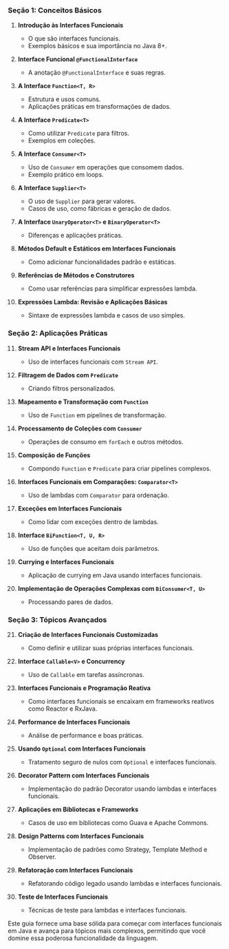 ### **Seção 1: Conceitos Básicos**

1. **Introdução às Interfaces Funcionais**
    - O que são interfaces funcionais.
    - Exemplos básicos e sua importância no Java 8+.

2. **Interface Funcional `@FunctionalInterface`**
    - A anotação `@FunctionalInterface` e suas regras.

3. **A Interface `Function<T, R>`**
    - Estrutura e usos comuns.
    - Aplicações práticas em transformações de dados.

4. **A Interface `Predicate<T>`**
    - Como utilizar `Predicate` para filtros.
    - Exemplos em coleções.

5. **A Interface `Consumer<T>`**
    - Uso de `Consumer` em operações que consomem dados.
    - Exemplo prático em loops.

6. **A Interface `Supplier<T>`**
    - O uso de `Supplier` para gerar valores.
    - Casos de uso, como fábricas e geração de dados.

7. **A Interface `UnaryOperator<T>` e `BinaryOperator<T>`**
    - Diferenças e aplicações práticas.

8. **Métodos Default e Estáticos em Interfaces Funcionais**
    - Como adicionar funcionalidades padrão e estáticas.

9. **Referências de Métodos e Construtores**
    - Como usar referências para simplificar expressões lambda.

10. **Expressões Lambda: Revisão e Aplicações Básicas**
    - Sintaxe de expressões lambda e casos de uso simples.

### **Seção 2: Aplicações Práticas**

11. **Stream API e Interfaces Funcionais**
    - Uso de interfaces funcionais com `Stream API`.

12. **Filtragem de Dados com `Predicate`**
    - Criando filtros personalizados.

13. **Mapeamento e Transformação com `Function`**
    - Uso de `Function` em pipelines de transformação.

14. **Processamento de Coleções com `Consumer`**
    - Operações de consumo em `forEach` e outros métodos.

15. **Composição de Funções**
    - Compondo `Function` e `Predicate` para criar pipelines complexos.

16. **Interfaces Funcionais em Comparações: `Comparator<T>`**
    - Uso de lambdas com `Comparator` para ordenação.

17. **Exceções em Interfaces Funcionais**
    - Como lidar com exceções dentro de lambdas.

18. **Interface `BiFunction<T, U, R>`**
    - Uso de funções que aceitam dois parâmetros.

19. **Currying e Interfaces Funcionais**
    - Aplicação de currying em Java usando interfaces funcionais.

20. **Implementação de Operações Complexas com `BiConsumer<T, U>`**
    - Processando pares de dados.

### **Seção 3: Tópicos Avançados**

21. **Criação de Interfaces Funcionais Customizadas**
    - Como definir e utilizar suas próprias interfaces funcionais.

22. **Interface `Callable<V>` e Concurrency**
    - Uso de `Callable` em tarefas assíncronas.

23. **Interfaces Funcionais e Programação Reativa**
    - Como interfaces funcionais se encaixam em frameworks reativos como Reactor e RxJava.

24. **Performance de Interfaces Funcionais**
    - Análise de performance e boas práticas.

25. **Usando `Optional` com Interfaces Funcionais**
    - Tratamento seguro de nulos com `Optional` e interfaces funcionais.

26. **Decorator Pattern com Interfaces Funcionais**
    - Implementação do padrão Decorator usando lambdas e interfaces funcionais.

27. **Aplicações em Bibliotecas e Frameworks**
    - Casos de uso em bibliotecas como Guava e Apache Commons.

28. **Design Patterns com Interfaces Funcionais**
    - Implementação de padrões como Strategy, Template Method e Observer.

29. **Refatoração com Interfaces Funcionais**
    - Refatorando código legado usando lambdas e interfaces funcionais.

30. **Teste de Interfaces Funcionais**
    - Técnicas de teste para lambdas e interfaces funcionais.

Este guia fornece uma base sólida para começar com interfaces funcionais em Java e avança para tópicos mais complexos,
permitindo que você domine essa poderosa funcionalidade da linguagem.